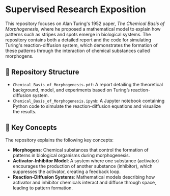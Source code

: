 # Supervised Research Exposition

This repository focuses on Alan Turing's 1952 paper, *The Chemical Basis of Morphogenesis*, where he proposed a mathematical model to explain how patterns such as stripes and spots emerge in biological systems. The repository contains both a detailed report and the code for simulating Turing's reaction-diffusion system, which demonstrates the formation of these patterns through the interaction of chemical substances called morphogens.

## 📁 Repository Structure

- `Chemical_Basis_of_Morphogenesis.pdf`: A report detailing the theoretical background, model, and experiments based on Turing’s reaction-diffusion system.
- `Chemical_Basis_of_Morphogenesis.ipynb`: A Jupyter notebook containing Python code to simulate the reaction-diffusion equations and visualize the results.

## 🧠 Key Concepts

The repository explains the following key concepts:

- **Morphogens**: Chemical substances that control the formation of patterns in biological organisms during morphogenesis.
- **Activator-Inhibitor Model**: A system where one substance (activator) encourages the production of another substance (inhibitor), which suppresses the activator, creating a feedback loop.
- **Reaction-Diffusion Systems**: Mathematical models describing how activator and inhibitor chemicals interact and diffuse through space, leading to pattern formation.

